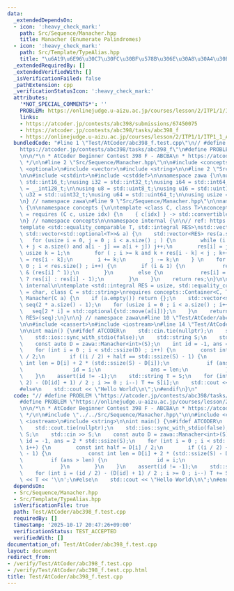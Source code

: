 ```yaml
---
data:
  _extendedDependsOn:
  - icon: ':heavy_check_mark:'
    path: Src/Sequence/Manacher.hpp
    title: Manacher (Enumerate Palindromes)
  - icon: ':heavy_check_mark:'
    path: Src/Template/TypeAlias.hpp
    title: "\u6A19\u6E96\u30C7\u30FC\u30BF\u578B\u306E\u30A8\u30A4\u30EA\u30A2\u30B9"
  _extendedRequiredBy: []
  _extendedVerifiedWith: []
  _isVerificationFailed: false
  _pathExtension: cpp
  _verificationStatusIcon: ':heavy_check_mark:'
  attributes:
    '*NOT_SPECIAL_COMMENTS*': ''
    PROBLEM: https://onlinejudge.u-aizu.ac.jp/courses/lesson/2/ITP1/1/ITP1_1_A
    links:
    - https://atcoder.jp/contests/abc398/submissions/67450075
    - https://atcoder.jp/contests/abc398/tasks/abc398_f
    - https://onlinejudge.u-aizu.ac.jp/courses/lesson/2/ITP1/1/ITP1_1_A
  bundledCode: "#line 1 \"Test/AtCoder/abc398_f.test.cpp\"\n// #define PROBLEM \"\
    https://atcoder.jp/contests/abc398/tasks/abc398_f\"\n#define PROBLEM \"https://onlinejudge.u-aizu.ac.jp/courses/lesson/2/ITP1/1/ITP1_1_A\"\
    \n\n/*\n * AtCoder Beginner Contest 398 F - ABCBA\n * https://atcoder.jp/contests/abc398/submissions/67450075\n\
    \ */\n\n#line 2 \"Src/Sequence/Manacher.hpp\"\n\n#include <concepts>\n#include\
    \ <optional>\n#include <vector>\n#include <string>\n\n#line 2 \"Src/Template/TypeAlias.hpp\"\
    \n\n#include <cstdint>\n#include <cstddef>\n\nnamespace zawa {\n\nusing i16 =\
    \ std::int16_t;\nusing i32 = std::int32_t;\nusing i64 = std::int64_t;\nusing i128\
    \ = __int128_t;\n\nusing u8 = std::uint8_t;\nusing u16 = std::uint16_t;\nusing\
    \ u32 = std::uint32_t;\nusing u64 = std::uint64_t;\n\nusing usize = std::size_t;\n\
    \n} // namespace zawa\n#line 9 \"Src/Sequence/Manacher.hpp\"\n\nnamespace zawa\
    \ {\n\nnamespace concepts {\n\ntemplate <class C, class T>\nconcept Container\
    \ = requires (C c, usize idx) {\n    { c[idx] } -> std::convertible_to<T>;\n};\n\
    \n} // namespace concepts\n\nnamespace internal {\n\n// ref: https://snuke.hatenablog.com/entry/2014/12/02/235837\n\
    template <std::equality_comparable T, std::integral RES>\nstd::vector<RES> Manacher(const\
    \ std::vector<std::optional<T>>& a) {\n    std::vector<RES> res(a.size());\n \
    \   for (usize i = 0, j = 0 ; i < a.size() ; ) {\n        while (i >= j and i\
    \ + j < a.size() and a[i - j] == a[i + j]) j++;\n        res[i] = j;\n       \
    \ usize k = 1;\n        for ( ; i >= k and k + res[i - k] < j ; k++) res[i + k]\
    \ = res[i - k];\n        i += k;\n        j -= k;\n    } \n    for (usize i =\
    \ 0 ; i < res.size() ; i++) {\n        if (i & 1) {\n            res[i] = res[i]\
    \ & (res[i] ^ 1);\n        }\n        else {\n            res[i] = (res[i] & 1\
    \ ? res[i] : res[i] - 1);\n        }\n    }\n    return res;\n}\n\n} // namespace\
    \ internal\n\ntemplate <std::integral RES = usize, std::equality_comparable T\
    \ = char, class C = std::string>\nrequires concepts::Container<C, T>\nstd::vector<RES>\
    \ Manacher(C a) {\n    if (a.empty()) return {};\n    std::vector<std::optional<T>>\
    \ seq(2 * a.size() - 1);\n    for (usize i = 0 ; i < a.size() ; i++) {\n     \
    \   seq[2 * i] = std::optional{std::move(a[i])};\n    }\n    return internal::Manacher<T,\
    \ RES>(seq);\n}\n\n} // namespace zawa\n#line 10 \"Test/AtCoder/abc398_f.test.cpp\"\
    \n\n#include <cassert>\n#include <iostream>\n#line 14 \"Test/AtCoder/abc398_f.test.cpp\"\
    \n\nint main() {\n#ifdef ATCODER\n    std::cin.tie(nullptr);\n    std::cout.tie(nullptr);\n\
    \    std::ios::sync_with_stdio(false);\n    std::string S;\n    std::cin >> S;\n\
    \    const auto D = zawa::Manacher<int>(S);\n    int id = -1, ans = 2 * std::ssize(S);\n\
    \    for (int i = 0 ; i < std::ssize(D) ; i++) {\n        const int half = D[i]\
    \ / 2;\n        if ((i / 2) + half == std::ssize(S) - 1) {\n            const\
    \ int len = D[i] + 2 * (std::ssize(S) - D[i]);\n            if (ans > len) {\n\
    \                id = i;\n                ans = len;\n            }\n        }\n\
    \    }\n    assert(id != -1);\n    std::string T = S;\n    for (int i = (id /\
    \ 2) - (D[id] + 1) / 2 ; i >= 0 ; i--) T += S[i];\n    std::cout << T << '\\n';\n\
    #else\n    std::cout << \"Hello World\\n\";\n#endif\n}\n"
  code: "// #define PROBLEM \"https://atcoder.jp/contests/abc398/tasks/abc398_f\"\n\
    #define PROBLEM \"https://onlinejudge.u-aizu.ac.jp/courses/lesson/2/ITP1/1/ITP1_1_A\"\
    \n\n/*\n * AtCoder Beginner Contest 398 F - ABCBA\n * https://atcoder.jp/contests/abc398/submissions/67450075\n\
    \ */\n\n#include \"../../Src/Sequence/Manacher.hpp\"\n\n#include <cassert>\n#include\
    \ <iostream>\n#include <string>\n\nint main() {\n#ifdef ATCODER\n    std::cin.tie(nullptr);\n\
    \    std::cout.tie(nullptr);\n    std::ios::sync_with_stdio(false);\n    std::string\
    \ S;\n    std::cin >> S;\n    const auto D = zawa::Manacher<int>(S);\n    int\
    \ id = -1, ans = 2 * std::ssize(S);\n    for (int i = 0 ; i < std::ssize(D) ;\
    \ i++) {\n        const int half = D[i] / 2;\n        if ((i / 2) + half == std::ssize(S)\
    \ - 1) {\n            const int len = D[i] + 2 * (std::ssize(S) - D[i]);\n   \
    \         if (ans > len) {\n                id = i;\n                ans = len;\n\
    \            }\n        }\n    }\n    assert(id != -1);\n    std::string T = S;\n\
    \    for (int i = (id / 2) - (D[id] + 1) / 2 ; i >= 0 ; i--) T += S[i];\n    std::cout\
    \ << T << '\\n';\n#else\n    std::cout << \"Hello World\\n\";\n#endif\n}\n"
  dependsOn:
  - Src/Sequence/Manacher.hpp
  - Src/Template/TypeAlias.hpp
  isVerificationFile: true
  path: Test/AtCoder/abc398_f.test.cpp
  requiredBy: []
  timestamp: '2025-10-17 20:47:26+09:00'
  verificationStatus: TEST_ACCEPTED
  verifiedWith: []
documentation_of: Test/AtCoder/abc398_f.test.cpp
layout: document
redirect_from:
- /verify/Test/AtCoder/abc398_f.test.cpp
- /verify/Test/AtCoder/abc398_f.test.cpp.html
title: Test/AtCoder/abc398_f.test.cpp
---
```

